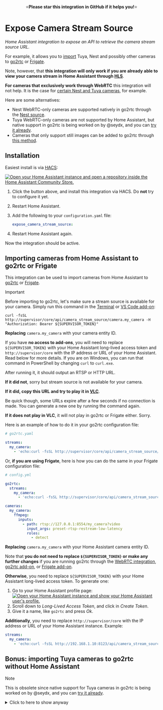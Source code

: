 <p align="center">
⭐<b>Please star this integration in GitHub if it helps you!</b>⭐
</p>

# Expose Camera Stream Source

_Home Assistant integration to expose an API to retrieve the camera stream source URL._

For example, it allows you to [import](#importing-cameras-from-home-assistant-to-go2rtc-or-frigate) Tuya, Nest and possibly other cameras to [go2rtc](https://github.com/alexxit/go2rtc) or [Frigate](https://github.com/blakeblackshear/frigate).

Note, however, that **this integration will only work if you are already able to view your camera stream in Home Assistant through [HLS](https://www.home-assistant.io/integrations/stream/)**.

**For cameras that exclusively work through WebRTC** this integration will not help. It is the case for [certain Nest and Tuya cameras](https://github.com/felipecrs/hass-expose-camera-stream-source/issues/5), for example.

Here are some alternatives:

- Nest WebRTC-only cameras are supported natively in go2rtc through the [Nest source](https://github.com/AlexxIT/go2rtc?tab=readme-ov-file#source-nest).
- Tuya WebRTC-only cameras are not supported by Home Assistant, but native support in go2rtc is being worked on by @seydx, and you can [try it already](https://github.com/AlexxIT/go2rtc/issues/315#issuecomment-2905955963).
- Cameras that only support still images can be added to go2rtc through [this method](https://github.com/felipecrs/hass-expose-camera-stream-source/issues/53).

## Installation

Easiest install is via [HACS](https://hacs.xyz/):

[![Open your Home Assistant instance and open a repository inside the Home Assistant Community Store.](https://my.home-assistant.io/badges/hacs_repository.svg)](https://my.home-assistant.io/redirect/hacs_repository/?owner=felipecrs&repository=hass-expose-camera-stream-source&category=integration)

1. Click the button above, and install this integration via HACS. Do **not** try to configure it yet.
2. Restart Home Assistant.
3. Add the following to your `configuration.yaml` file:

   ```yaml
   expose_camera_stream_source:
   ```

4. Restart Home Assistant again.

Now the integration should be active.

## Importing cameras from Home Assistant to go2rtc or Frigate

This integration can be used to import cameras from Home Assistant to [go2rtc](https://github.com/alexxit/go2rtc) or [Frigate](https://github.com/blakeblackshear/frigate).

> [!IMPORTANT]  
> Before importing to go2rtc, let's make sure a stream source is available for your camera. Simply run this command in the [Terminal](https://github.com/hassio-addons/addon-ssh) or [VS Code add-on](https://github.com/hassio-addons/addon-vscode):
>
> ```console
> curl -fsSL http://supervisor/core/api/camera_stream_source/camera.my_camera -H "Authorization: Bearer ${SUPERVISOR_TOKEN}"
> ```
>
> **Replacing** `camera.my_camera` with your camera entity ID.
> 
> If you have **no access to add-ons**, you will need to replace `${SUPERVISOR_TOKEN}` with your Home Assistant long-lived access token and `http://supervisor/core` with the IP address or URL of your Home Assistant. Read below for more details. If you are on Windows, you can run that command in PowerShell by changing `curl` to `curl.exe`.
>
> After running it, it should output an RTSP or HTTP URL.
>
> **If it did not**, sorry but stream source is not available for your camera.
> 
> **If it did, copy this URL and try to play it in [VLC](https://www.videolan.org/vlc/)**.
> 
> Be quick though, some URLs expire after a few seconds if no connection is made. You can generate a new one by running the command again.
>
> **If it does not play in VLC**, it will not play in go2rtc or Frigate either. Sorry.

Here is an example of how to do it in your go2rtc configuration file:

```yaml
# go2rtc.yaml

streams:
  my_camera:
    - 'echo:curl -fsSL http://supervisor/core/api/camera_stream_source/camera.my_camera -H "Authorization: Bearer ${SUPERVISOR_TOKEN}"'
```

Or, **if you are using Frigate**, here is how you can do the same in your Frigate configuration file:

```yaml
# config.yml

go2rtc:
  streams:
    my_camera:
      - 'echo:curl -fsSL http://supervisor/core/api/camera_stream_source/camera.my_camera -H "Authorization: Bearer ${SUPERVISOR_TOKEN}"'

cameras:
  my_camera:
    ffmpeg:
      inputs:
        - path: rtsp://127.0.0.1:8554/my_camera?video
          input_args: preset-rtsp-restream-low-latency
          roles:
            - detect
```

**Replacing** `camera.my_camera` with your Home Assistant camera entity ID.

Note that **you do not need to replace `${SUPERVISOR_TOKEN}` or make any further changes** if you are running go2rtc through the [WebRTC integration](https://github.com/AlexxIT/WebRTC), [go2rtc add-on](https://github.com/AlexxIT/go2rtc#go2rtc-home-assistant-add-on), or [Frigate add-on](https://docs.frigate.video/frigate/installation#home-assistant-addon).

**Otherwise**, you need to replace `${SUPERVISOR_TOKEN}` with your Home Assistant long-lived access token. To generate one:

1. Go to your Home Assistant profile page: [![Open your Home Assistant instance and show your Home Assistant user's profile.](https://my.home-assistant.io/badges/profile.svg)](https://my.home-assistant.io/redirect/profile/)
2. Scroll down to _Long-Lived Access Token_, and click in _Create Token_.
3. Give it a name, like `go2rtc` and press _Ok_.

**Additionally**, you need to replace `http://supervisor/core` with the IP address or URL of your Home Assistant instance. Example:

```yaml
streams:
  my_camera:
    - 'echo:curl -fsSL http://192.168.1.10:8123/api/camera_stream_source/camera.my_camera -H "Authorization: Bearer eyJhbGciOiJIUzI1NiIsInR5cCI6IkpXVCJ9.eyJpc3MiOiI4ZDljNzU4NjM2OGQ0NzI0YmJhZjVlODBmZDdjODMwMiIsImlhdCI6MTc0ODA0OTc4OSwiZXhwIjoyMDYzNDA5Nzg5fQ.RmV0VN43byRA-azB8N7jUn2j7W9LRppJlzQ1aOQcnFc"'
```

## Bonus: importing Tuya cameras to go2rtc without Home Assistant

> [!NOTE]
> This is obsolete since native support for Tuya cameras in go2rtc is being worked on by @seydx, and you can [try it already](https://github.com/AlexxIT/go2rtc/issues/315#issuecomment-2905955963).

<details>
<summary>Click to here to show anyway</summary>

This repository also provides a script that is able to operate without Home Assistant, allowing you to import Tuya cameras to go2rtc without the need of Home Assistant.

It also allows you to select between _RTSP_ and _HLS_ streams, which is not possible with the Home Assistant integration (which is always _RTSP_).

Script: [get_tuya_stream_url.py](./custom_components/expose_camera_stream_source/scripts/get_tuya_stream_url.py)

Usage: `Usage: python3 get_tuya_stream_url.py <device id> <client id> <client secret> <tuya api base url> [stream type]`

Example:

```console
$ python3 get_tuya_stream_url.py <device id> <client id> <client secret> https://openapi.tuyaus.com RTSP
rtsps://ebf0345643b3de54904xgqs:OIB97AMHY7LG8TW6@aws-tractor2.tuyaus.com:443/v1/proxy/echo_show/d91271489ccd46331be3e4f3fa65b5a8893c0799bef1485ba

$ python3 get_tuya_stream_url.py <device id> <client id> <client secret> https://openapi.tuyaus.com HLS
https://aws-tractor2.tuyaus.com:8033/hls/348ceb3cbe1c4429b849c546c924af9bb5f053cd858ae65e0e3bf.m3u8
```

And it can be integrated with go2rtc in the same way as the Home Assistant integration:

```yaml
# go2rtc.yaml

streams:
  my_camera:
    - echo:python3 /path/to/your/get_tuya_stream_url.py <device id> <client id> <client secret> https://openapi.tuyaus.com RTSP
```

</details>
